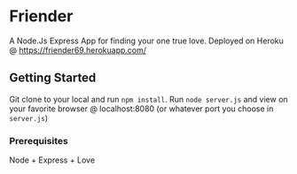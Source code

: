 # Friender

A Node.Js Express App for finding your one true love. Deployed on Heroku @ https://friender69.herokuapp.com/ 

## Getting Started

Git clone to your local and run `npm install`. Run `node server.js` and view on your favorite browser @ localhost:8080 (or whatever port you choose in `server.js`)


### Prerequisites

Node + Express + Love
